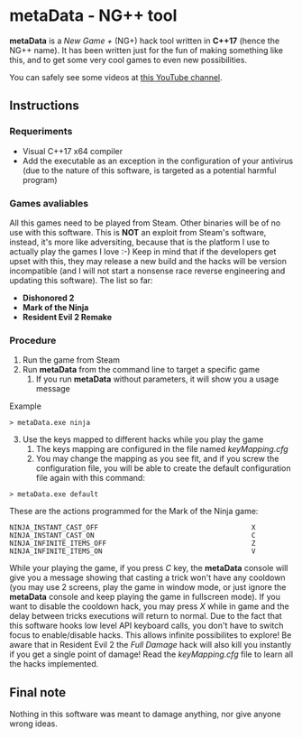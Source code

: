 # metaData - NG++ tool
**metaData** is a *New Game +* (NG+) hack tool written in **C\+\+17** (hence the NG++ name).
It has been written just for the fun of making something like this, and to get some very cool games to even new possibilities.

You can safely see some videos at [this YouTube channel](https://www.youtube.com/channel/UCFNSWeOer5wZQH19ODpvCyA).

## Instructions
### Requeriments
* Visual C++17 x64 compiler
* Add the executable as an exception in the configuration of your antivirus (due to the nature of this software, is targeted as a potential harmful program)

### Games avaliables
All this games need to be played from Steam. Other binaries will be of no use with this software. This is **NOT** an exploit from Steam's software, instead, it's more like adversiting, because that is the platform I use to actually play the games I love :-)
Keep in mind that if the developers get upset with this, they may release a new build and the hacks will be version incompatible (and I will not start a nonsense race reverse engineering and updating this software).
The list so far:
* **Dishonored 2**
* **Mark of the Ninja**
* **Resident Evil 2 Remake**

### Procedure
1. Run the game from Steam
2. Run **metaData** from the command line to target a specific game
	1. If you run **metaData** without parameters, it will show you a usage message

Example
```
> metaData.exe ninja
```

3. Use the keys mapped to different hacks while you play the game
	1. The keys mapping are configured in the file named *keyMapping.cfg*
	2. You may change the mapping as you see fit, and if you screw the configuration file, you will be able to create the default configuration file again with this command:

```
> metaData.exe default
```

These are the actions programmed for the Mark of the Ninja game:

```
NINJA_INSTANT_CAST_OFF                                      X
NINJA_INSTANT_CAST_ON                                       C
NINJA_INFINITE_ITEMS_OFF                                    Z
NINJA_INFINITE_ITEMS_ON                                     V
```

While your playing the game, if you press *C* key, the **metaData** console will give you a message showing that casting a trick won't have any cooldown (you may use 2 screens, play the game in window mode, or just ignore the **metaData** console and keep playing the game in fullscreen mode). If you want to disable the cooldown hack, you may press *X* while in game and the delay between tricks executions will return to normal.
Due to the fact that this software hooks low level API keyboard calls, you don't have to switch focus to enable/disable hacks. This allows infinite possibilites to explore!
Be aware that in Resident Evil 2 the *Full Damage* hack will also kill you instantly if you get a single point of damage!
Read the *keyMapping.cfg* file to learn all the hacks implemented.

## Final note
Nothing in this software was meant to damage anything, nor give anyone wrong ideas.